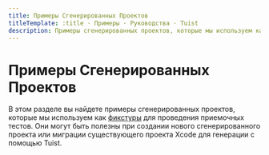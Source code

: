 ```yaml
---
title: Примеры Сгенерированных Проектов
titleTemplate: :title · Примеры · Руководства · Tuist
description: Примеры сгенерированных проектов, которые мы используем как фикстуры для проведения приемочных тестов.
---
```


# Примеры Сгенерированных Проектов

В этом разделе вы найдете примеры <LocalizedLink to="/guides/features/projects">сгенерированных проектов</LocalizedLink>, которые мы используем как [фикстуры](https://github.com/tuist/tuist/tree/main/cli/Fixtures) для проведения приемочных тестов. Они могут быть полезны при создании нового сгенерированного проекта или миграции существующего проекта Xcode для генерации с помощью Tuist.